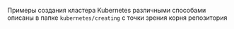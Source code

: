 Примеры создания кластера Kubernetes различными способами описаны в папке `kubernetes/creating` с точки зрения корня репозитория
